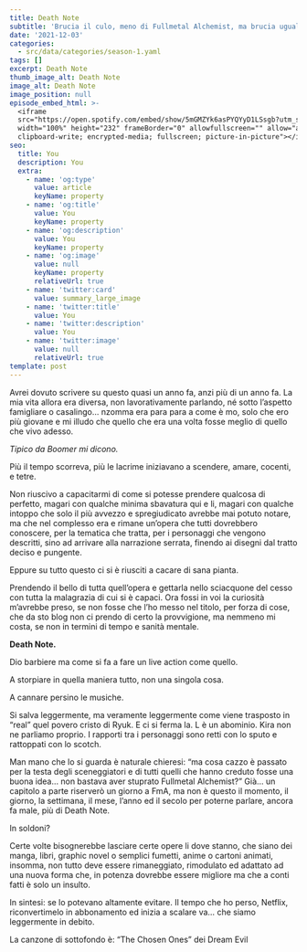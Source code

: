 ```yaml
---
title: Death Note
subtitle: 'Brucia il culo, meno di Fullmetal Alchemist, ma brucia ugualmente.'
date: '2021-12-03'
categories:
  - src/data/categories/season-1.yaml
tags: []
excerpt: Death Note
thumb_image_alt: Death Note
image_alt: Death Note
image_position: null
episode_embed_html: >-
  <iframe
  src="https://open.spotify.com/embed/show/5mGMZYk6asPYQYyD1LSsgb?utm_source=generator"
  width="100%" height="232" frameBorder="0" allowfullscreen="" allow="autoplay;
  clipboard-write; encrypted-media; fullscreen; picture-in-picture"></iframe>
seo:
  title: You
  description: You
  extra:
    - name: 'og:type'
      value: article
      keyName: property
    - name: 'og:title'
      value: You
      keyName: property
    - name: 'og:description'
      value: You
      keyName: property
    - name: 'og:image'
      value: null
      keyName: property
      relativeUrl: true
    - name: 'twitter:card'
      value: summary_large_image
    - name: 'twitter:title'
      value: You
    - name: 'twitter:description'
      value: You
    - name: 'twitter:image'
      value: null
      relativeUrl: true
template: post
---
```

Avrei dovuto scrivere su questo quasi un anno fa, anzi più di un anno fa. La mia vita allora era diversa, non lavorativamente parlando, né sotto l’aspetto famigliare o casalingo… nzomma era para para a come è mo, solo che ero più giovane e mi illudo che quello che era una volta fosse meglio di quello che vivo adesso.

*Tipico da Boomer mi dicono.*

Più il tempo scorreva, più le lacrime iniziavano a scendere, amare, cocenti, e tetre.

Non riuscivo a capacitarmi di come si potesse prendere qualcosa di perfetto, magari con qualche minima sbavatura qui e li, magari con qualche intoppo che solo il più avvezzo e spregiudicato avrebbe mai potuto notare, ma che nel complesso era e rimane un’opera che tutti dovrebbero conoscere, per la tematica che tratta, per i personaggi che vengono descritti, sino ad arrivare alla narrazione serrata, finendo ai disegni dal tratto deciso e pungente.

Eppure su tutto questo ci si è riusciti a cacare di sana pianta.

Prendendo il bello di tutta quell’opera e gettarla nello sciacquone del cesso con tutta la malagrazia di cui si è capaci.
Ora fossi in voi la curiosità m’avrebbe preso, se non fosse che l’ho messo nel titolo, per forza di cose, che da sto blog non ci prendo di certo la provvigione, ma nemmeno mi costa, se non in termini di tempo e sanità mentale.

**Death Note.**

Dio barbiere ma come si fa a fare un live action come quello. 

A storpiare in quella maniera tutto, non una singola cosa. 

A cannare persino le musiche.

Si salva leggermente, ma veramente leggermente come viene trasposto in “real” quel povero cristo di Ryuk. E ci si ferma la.
L è un abominio.
Kira non ne parliamo proprio.
I rapporti tra i personaggi sono retti con lo sputo e rattoppati con lo scotch.

Man mano che lo si guarda è naturale chieresi:
“ma cosa cazzo è passato per la testa degli sceneggiatori e di tutti quelli che hanno creduto fosse una buona idea… non bastava aver stuprato Fullmetal Alchemist?”
Già… un capitolo a parte riserverò un giorno a FmA, ma non è questo il momento, il giorno, la settimana, il mese, l’anno ed il secolo per poterne parlare, ancora fa male, più di Death Note.

In soldoni?

Certe volte bisognerebbe lasciare certe opere li dove stanno, che siano dei manga, libri, graphic novel o semplici fumetti, anime o cartoni animati, insomma, non tutto deve essere rimaneggiato, rimodulato ed adattato ad una nuova forma che, in potenza dovrebbe essere migliore ma che a conti fatti è solo un insulto. 

In sintesi: se lo potevano altamente evitare. Il tempo che ho perso, Netflix, riconvertimelo in abbonamento ed inizia a scalare va… che siamo leggermente in debito.

La canzone di sottofondo è: “The Chosen Ones” dei Dream Evil
